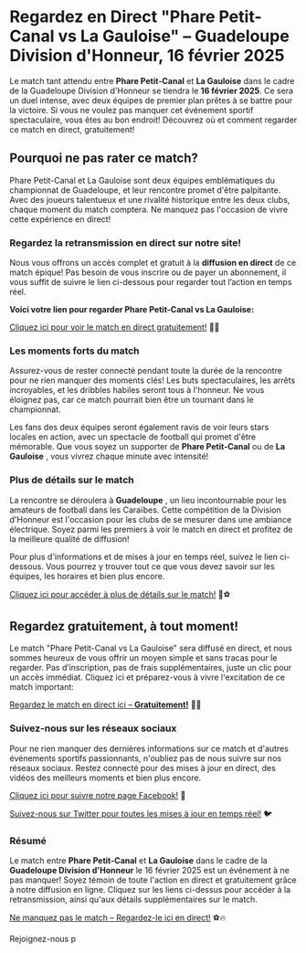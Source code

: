 # Regardez en Direct "Phare Petit-Canal vs La Gauloise" – Guadeloupe Division d'Honneur, 16 février 2025

Le match tant attendu entre **Phare Petit-Canal** et **La Gauloise** dans le cadre de la Guadeloupe Division d'Honneur se tiendra le **16 février 2025**. Ce sera un duel intense, avec deux équipes de premier plan prêtes à se battre pour la victoire. Si vous ne voulez pas manquer cet événement sportif spectaculaire, vous êtes au bon endroit! Découvrez où et comment regarder ce match en direct, gratuitement!

## Pourquoi ne pas rater ce match?

Phare Petit-Canal et La Gauloise sont deux équipes emblématiques du championnat de Guadeloupe, et leur rencontre promet d'être palpitante. Avec des joueurs talentueux et une rivalité historique entre les deux clubs, chaque moment du match comptera. Ne manquez pas l'occasion de vivre cette expérience en direct!

### Regardez la retransmission en direct sur notre site!

Nous vous offrons un accès complet et gratuit à la **diffusion en direct** de ce match épique! Pas besoin de vous inscrire ou de payer un abonnement, il vous suffit de suivre le lien ci-dessous pour regarder tout l’action en temps réel.

**Voici votre lien pour regarder Phare Petit-Canal vs La Gauloise:**

[Cliquez ici pour voir le match en direct gratuitement!](https://tinyurl.com/livestreamfreeo?st=Phare+Petit-Canal+vs+La+Gauloise&si=gh) 🚨🎥

### Les moments forts du match

Assurez-vous de rester connecté pendant toute la durée de la rencontre pour ne rien manquer des moments clés! Les buts spectaculaires, les arrêts incroyables, et les dribbles habiles seront tous à l'honneur. Ne vous éloignez pas, car ce match pourrait bien être un tournant dans le championnat.

Les fans des deux équipes seront également ravis de voir leurs stars locales en action, avec un spectacle de football qui promet d'être mémorable. Que vous soyez un supporter de **Phare Petit-Canal** ou de **La Gauloise** , vous vivrez chaque minute avec intensité!

### Plus de détails sur le match

La rencontre se déroulera à **Guadeloupe** , un lieu incontournable pour les amateurs de football dans les Caraïbes. Cette compétition de la Division d'Honneur est l'occasion pour les clubs de se mesurer dans une ambiance électrique. Soyez parmi les premiers à voir le match en direct et profitez de la meilleure qualité de diffusion!

Pour plus d'informations et de mises à jour en temps réel, suivez le lien ci-dessous. Vous pourrez y trouver tout ce que vous devez savoir sur les équipes, les horaires et bien plus encore.

[Cliquez ici pour accéder à plus de détails sur le match!](https://tinyurl.com/livestreamfreeo?st=Phare+Petit-Canal+vs+La+Gauloise&si=gh) 📅⚽

## Regardez gratuitement, à tout moment!

Le match "Phare Petit-Canal vs La Gauloise" sera diffusé en direct, et nous sommes heureux de vous offrir un moyen simple et sans tracas pour le regarder. Pas d’inscription, pas de frais supplémentaires, juste un clic pour un accès immédiat. Cliquez ici et préparez-vous à vivre l'excitation de ce match important:

[Regardez le match en direct ici – **Gratuitement!**](https://tinyurl.com/livestreamfreeo?st=Phare+Petit-Canal+vs+La+Gauloise&si=gh) 🎉📲

### Suivez-nous sur les réseaux sociaux

Pour ne rien manquer des dernières informations sur ce match et d'autres événements sportifs passionnants, n'oubliez pas de nous suivre sur nos réseaux sociaux. Restez connecté pour des mises à jour en direct, des vidéos des meilleurs moments et bien plus encore.

[Cliquez ici pour suivre notre page Facebook!](https://tinyurl.com/livestreamfreeo?st=Phare+Petit-Canal+vs+La+Gauloise&si=gh) 📱

[Suivez-nous sur Twitter pour toutes les mises à jour en temps réel!](https://tinyurl.com/livestreamfreeo?st=Phare+Petit-Canal+vs+La+Gauloise&si=gh) 🐦

### Résumé

Le match entre **Phare Petit-Canal** et **La Gauloise** dans le cadre de la **Guadeloupe Division d'Honneur** le 16 février 2025 est un événement à ne pas manquer! Soyez témoin de toute l'action en direct et gratuitement grâce à notre diffusion en ligne. Cliquez sur les liens ci-dessus pour accéder à la retransmission, ainsi qu'aux détails supplémentaires sur le match.

[Ne manquez pas le match – Regardez-le ici en direct!](https://tinyurl.com/livestreamfreeo?st=Phare+Petit-Canal+vs+La+Gauloise&si=gh) ⚽🔥

Rejoignez-nous p

